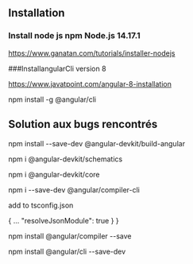 ## Installation

### Install node js npm Node.js 14.17.1

https://www.ganatan.com/tutorials/installer-nodejs

###InstallangularCli version 8

https://www.javatpoint.com/angular-8-installation


npm install -g @angular/cli


## Solution aux bugs rencontrés 

npm install --save-dev @angular-devkit/build-angular

npm i @angular-devkit/schematics

npm i @angular-devkit/core

npm i --save-dev @angular/compiler-cli

add to tsconfig.json

{
	...
    "resolveJsonModule": true
  }
}

npm install @angular/compiler --save

npm install @angular/cli --save-dev
